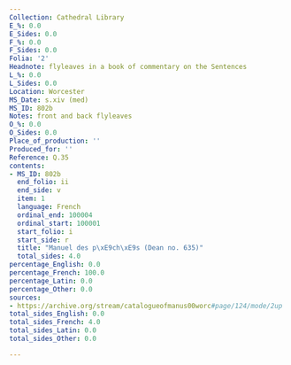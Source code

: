 ```yaml
---
Collection: Cathedral Library
E_%: 0.0
E_Sides: 0.0
F_%: 0.0
F_Sides: 0.0
Folia: '2'
Headnote: flyleaves in a book of commentary on the Sentences
L_%: 0.0
L_Sides: 0.0
Location: Worcester
MS_Date: s.xiv (med)
MS_ID: 802b
Notes: front and back flyleaves
O_%: 0.0
O_Sides: 0.0
Place_of_production: ''
Produced_for: ''
Reference: Q.35
contents:
- MS_ID: 802b
  end_folio: ii
  end_side: v
  item: 1
  language: French
  ordinal_end: 100004
  ordinal_start: 100001
  start_folio: i
  start_side: r
  title: "Manuel des p\xE9ch\xE9s (Dean no. 635)"
  total_sides: 4.0
percentage_English: 0.0
percentage_French: 100.0
percentage_Latin: 0.0
percentage_Other: 0.0
sources:
- https://archive.org/stream/catalogueofmanus00worc#page/124/mode/2up
total_sides_English: 0.0
total_sides_French: 4.0
total_sides_Latin: 0.0
total_sides_Other: 0.0

---
```

